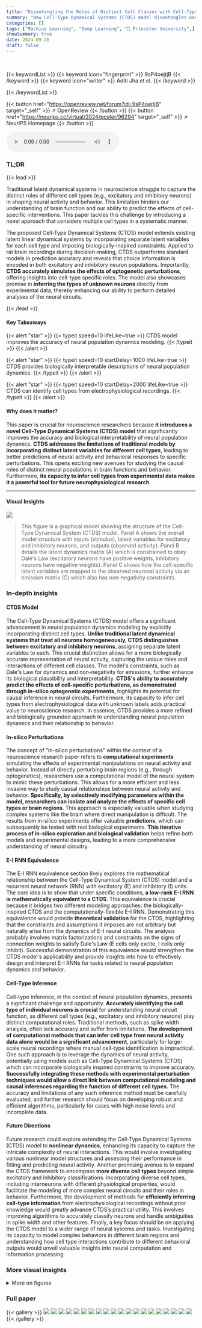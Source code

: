 ```yaml
---
title: "Disentangling the Roles of Distinct Cell Classes with Cell-Type Dynamical Systems"
summary: "New Cell-Type Dynamical Systems (CTDS) model disentangles neural population dynamics by incorporating distinct cell types, improving prediction accuracy and biological interpretability."
categories: []
tags: ["Machine Learning", "Deep Learning", "🏢 Princeton University",]
showSummary: true
date: 2024-09-26
draft: false
---
```


<br>

{{< keywordList >}}
{{< keyword icon="fingerprint" >}} 9sP4oejtjB {{< /keyword >}}
{{< keyword icon="writer" >}} Aditi Jha et el. {{< /keyword >}}
 
{{< /keywordList >}}

{{< button href="https://openreview.net/forum?id=9sP4oejtjB" target="_self" >}}
↗ OpenReview
{{< /button >}}
{{< button href="https://neurips.cc/virtual/2024/poster/96294" target="_self" >}}
↗ NeurIPS Homepage
{{< /button >}}


<audio controls>
    <source src="https://ai-paper-reviewer.com/9sP4oejtjB/podcast.wav" type="audio/wav">
    Your browser does not support the audio element.
</audio>


### TL;DR


{{< lead >}}

Traditional latent dynamical systems in neuroscience struggle to capture the distinct roles of different cell types (e.g., excitatory and inhibitory neurons) in shaping neural activity and behavior. This limitation hinders our understanding of brain function and our ability to predict the effects of cell-specific interventions.  This paper tackles this challenge by introducing a novel approach that considers multiple cell types in a systematic manner.

The proposed Cell-Type Dynamical Systems (CTDS) model extends existing latent linear dynamical systems by incorporating separate latent variables for each cell type and imposing biologically-inspired constraints.  Applied to rat brain recordings during decision-making, CTDS outperforms standard models in prediction accuracy and reveals that choice information is encoded in both excitatory and inhibitory neuron populations. Importantly, **CTDS accurately simulates the effects of optogenetic perturbations**, offering insights into cell-type specific roles.  The model also showcases promise in **inferring the types of unknown neurons** directly from experimental data, thereby enhancing our ability to perform detailed analyses of the neural circuits.

{{< /lead >}}


#### Key Takeaways

{{< alert "star" >}}
{{< typeit speed=10 lifeLike=true >}} CTDS model improves the accuracy of neural population dynamics modeling. {{< /typeit >}}
{{< /alert >}}

{{< alert "star" >}}
{{< typeit speed=10 startDelay=1000 lifeLike=true >}} CTDS provides biologically interpretable descriptions of neural population dynamics. {{< /typeit >}}
{{< /alert >}}

{{< alert "star" >}}
{{< typeit speed=10 startDelay=2000 lifeLike=true >}} CTDS can identify cell types from electrophysiological recordings. {{< /typeit >}}
{{< /alert >}}

#### Why does it matter?
This paper is crucial for neuroscience researchers because **it introduces a novel Cell-Type Dynamical Systems (CTDS) model** that significantly improves the accuracy and biological interpretability of neural population dynamics.  **CTDS addresses the limitations of traditional models by incorporating distinct latent variables for different cell types**, leading to better predictions of neural activity and behavioral responses to specific perturbations. This opens exciting new avenues for studying the causal roles of distinct neural populations in brain functions and behavior.  Furthermore, **its capacity to infer cell types from experimental data makes it a powerful tool for future neurophysiological research**.

------
#### Visual Insights



![](https://ai-paper-reviewer.com/9sP4oejtjB/figures_2_1.jpg)

> This figure is a graphical model showing the structure of the Cell-Type Dynamical System (CTDS) model.  Panel A shows the overall model structure with inputs (stimulus), latent variables for excitatory and inhibitory neurons, and outputs (observed activity). Panel B details the latent dynamics matrix (A) which is constrained to obey Dale's Law (excitatory neurons have positive weights, inhibitory neurons have negative weights).  Panel C shows how the cell-specific latent variables are mapped to the observed neuronal activity via an emission matrix (C) which also has non-negativity constraints.







### In-depth insights


#### CTDS Model
The Cell-Type Dynamical Systems (CTDS) model offers a significant advancement in neural population dynamics modeling by explicitly incorporating distinct cell types.  **Unlike traditional latent dynamical systems that treat all neurons homogeneously, CTDS distinguishes between excitatory and inhibitory neurons**, assigning separate latent variables to each. This crucial distinction allows for a more biologically accurate representation of neural activity, capturing the unique roles and interactions of different cell classes.  The model's constraints, such as Dale's Law for dynamics and non-negativity for emissions, further enhance its biological plausibility and interpretability.  **CTDS's ability to accurately predict the effects of cell-specific perturbations, as demonstrated through in-silico optogenetic experiments**, highlights its potential for causal inference in neural circuits. Furthermore, its capacity to infer cell types from electrophysiological data with unknown labels adds practical value to neuroscience research.  In essence, CTDS provides a more refined and biologically grounded approach to understanding neural population dynamics and their relationship to behavior.

#### In-silico Perturbations
The concept of "in-silico perturbations" within the context of a neuroscience research paper refers to **computational experiments** simulating the effects of experimental manipulations on neural activity and behavior.  Instead of directly perturbing brain regions (e.g., through optogenetics), researchers use a computational model of the neural system to mimic these perturbations. This allows for a more efficient and less invasive way to study causal relationships between neural activity and behavior.  **Specifically, by selectively modifying parameters within the model, researchers can isolate and analyze the effects of specific cell types or brain regions**.  This approach is especially valuable when studying complex systems like the brain where direct manipulation is difficult. The results from in-silico experiments offer valuable **predictions**, which can subsequently be tested with real biological experiments.  **This iterative process of in-silico exploration and biological validation** helps refine both models and experimental designs, leading to a more comprehensive understanding of neural circuitry.

#### E-I RNN Equivalence
The E-I RNN equivalence section likely explores the mathematical relationship between the Cell-Type Dynamical System (CTDS) model and a recurrent neural network (RNN) with excitatory (E) and inhibitory (I) units.  The core idea is to show that under specific conditions, **a low-rank E-I RNN is mathematically equivalent to a CTDS**. This equivalence is crucial because it bridges two different modeling approaches: the biologically-inspired CTDS and the computationally-flexible E-I RNN. Demonstrating this equivalence would provide **theoretical validation** for the CTDS, highlighting that the constraints and assumptions it imposes are not arbitrary but naturally arise from the dynamics of E-I neural circuits.  The analysis probably involves matrix factorizations and constraints on the signs of connection weights to satisfy Dale's Law (E cells only excite, I cells only inhibit).  Successful demonstration of this equivalence would strengthen the CTDS model's applicability and provide insights into how to effectively design and interpret E-I RNNs for tasks related to neural population dynamics and behavior.

#### Cell-Type Inference
Cell-type inference, in the context of neural population dynamics, presents a significant challenge and opportunity.  **Accurately identifying the cell type of individual neurons is crucial** for understanding neural circuit function, as different cell types (e.g., excitatory and inhibitory neurons) play distinct computational roles.  Traditional methods, such as spike width analysis, often lack accuracy and suffer from limitations.  **The development of computational methods that can infer cell type from neural activity data alone would be a significant advancement**, particularly for large-scale neural recordings where manual cell-type identification is impractical.  One such approach is to leverage the dynamics of neural activity, potentially using models such as Cell-Type Dynamical Systems (CTDS) which can incorporate biologically inspired constraints to improve accuracy.  **Successfully integrating these methods with experimental perturbation techniques would allow a direct link between computational modeling and causal inferences regarding the function of different cell types.**  The accuracy and limitations of any such inference method must be carefully evaluated, and further research should focus on developing robust and efficient algorithms, particularly for cases with high noise levels and incomplete data.

#### Future Directions
Future research could explore extending the Cell-Type Dynamical Systems (CTDS) model to **nonlinear dynamics**, enhancing its capacity to capture the intricate complexity of neural interactions.  This would involve investigating various nonlinear model structures and assessing their performance in fitting and predicting neural activity. Another promising avenue is to expand the CTDS framework to encompass **more diverse cell types** beyond simple excitatory and inhibitory classifications. Incorporating diverse cell types, including interneurons with different physiological properties, would facilitate the modeling of more complex neural circuits and their roles in behavior.  Furthermore, the development of methods for **efficiently inferring cell-type information** from electrophysiological recordings without prior knowledge would greatly advance CTDS’s practical utility.  This involves improving algorithms to accurately classify neurons and handle ambiguities in spike width and other features.  Finally, a key focus should be on applying the CTDS model to a wider range of neural systems and tasks. Investigating its capacity to model complex behaviors in different brain regions and understanding how cell type interactions contribute to different behavioral outputs would unveil valuable insights into neural computation and information processing.


### More visual insights

<details>
<summary>More on figures
</summary>


![](https://ai-paper-reviewer.com/9sP4oejtjB/figures_6_1.jpg)

> This figure demonstrates the application of the Cell-Type Dynamical Systems (CTDS) model to neural data from a rodent auditory decision-making task. Panel A illustrates the experimental task design.  Panel B displays test log-likelihood for different model types (LDS, CTDS, multi-region CTDS) as a function of the number of latent dimensions.  Panel C shows choice accuracy using classifiers trained on inferred latent states. Panel D shows the recovered dynamics matrix A from the multi-region CTDS model, highlighting within-region and between-region interactions. Panel E visualizes the trajectories of inferred latent states for different cell types (excitatory and inhibitory) in the FOF and ADS brain regions, demonstrating that both cell types encode information relevant to the animal's choice.


![](https://ai-paper-reviewer.com/9sP4oejtjB/figures_7_1.jpg)

> This figure displays the results of in-silico optogenetic perturbation experiments using both CTDS and LDS models.  It compares the model-predicted behavioral biases with experimentally observed biases when silencing excitatory neurons in the frontal orienting fields (FOF) and inhibitory neurons in the anterior dorsal striatum (ADS) during early and late stages of a decision-making task.  The CTDS model, which incorporates distinct cell types, more accurately replicates the experimental findings than the standard LDS model.


![](https://ai-paper-reviewer.com/9sP4oejtjB/figures_7_2.jpg)

> Figure 2 shows the results of applying the Cell-Type Dynamical System (CTDS) model to neural data from a rodent decision-making task. Panel A describes the experimental setup of the auditory decision-making task. Panels B and C show the performance of the CTDS model compared to other models in terms of log-likelihood and choice prediction accuracy. Panel D displays the recovered dynamics matrix, illustrating the interactions between different brain regions and cell types. Finally, Panel E presents the trajectories of latent states for different cell types, color-coded by the animal's choice.


![](https://ai-paper-reviewer.com/9sP4oejtjB/figures_8_1.jpg)

> This figure shows the results of applying the Cell-Type Dynamical Systems (CTDS) model to neural data from a rodent decision-making task. Panel A illustrates the experimental setup of the task. Panel B shows the test log-likelihood of different models (LDS, CTDS, multi-region CTDS) as a function of the number of latent dimensions. Panel C displays the choice accuracy of classifiers trained on the inferred latent states of the different models. Panel D presents the recovered dynamics matrix from a multi-region CTDS model. Finally, Panel E visualizes the latent state trajectories of the FOF and ADS regions, colored by the animal's choice.


![](https://ai-paper-reviewer.com/9sP4oejtjB/figures_9_1.jpg)

> This figure demonstrates the accuracy of a novel method for inferring cell types from neural activity using the Cell-Type Dynamical System (CTDS) model. Panel A shows a schematic illustrating the problem of identifying cell types for neurons whose type is unknown. Panel B presents the results of an experiment where a CTDS model was trained on data from a subset of neurons with known cell types, and then used to predict the cell types of other neurons whose types were masked. The accuracy of the cell type predictions is shown as a function of the number of masked neurons. The error bars show the standard error over 10 random initializations. The dotted line represents the chance level of accuracy.


![](https://ai-paper-reviewer.com/9sP4oejtjB/figures_14_1.jpg)

> This figure shows the results of simulations performed to compare the performance of the CTDS model against a standard LDS model in recovering the connectivity matrix (J) of an E-I RNN (Excitatory-Inhibitory Recurrent Neural Network).  Panel A illustrates the structure of the E-I RNN used for the simulation. Panel B compares the true connectivity matrix J with the J recovered by CTDS.  Panel C shows the root mean squared error (RMSE) of J recovered by CTDS and LDS for networks with 100 and 200 units. The results demonstrate that CTDS recovers the true connectivity more accurately than LDS.


![](https://ai-paper-reviewer.com/9sP4oejtjB/figures_15_1.jpg)

> Figure 2 presents the results of applying the Cell-Type Dynamical Systems (CTDS) model to decision-making data from rodents. Panel A illustrates the experimental task design, Panel B shows the test log-likelihood as a function of the number of latents per cell type for three different models, Panel C displays choice accuracy results, and Panel D shows the recovered dynamics matrix A from a multi-region CTDS analysis. Panel E visualizes latent state trajectories for excitatory and inhibitory neurons in the frontal orienting fields (FOF) and inhibitory neurons in the anterior dorsal striatum (ADS), color-coded by the animal's choice.


![](https://ai-paper-reviewer.com/9sP4oejtjB/figures_15_2.jpg)

> Figure 2 presents the results of applying the CTDS model to neural data from a rodent decision-making task. It shows the test log-likelihood for different models (LDS, CTDS, multi-region CTDS), choice accuracy of classifiers trained on the inferred latents, and recovered dynamics matrices. The latent state trajectories are also visualized, showing clear separation for left and right choices, indicating that both excitatory and inhibitory neurons in the FOF encode choice information and that the ADS latents encode choice information.


</details>






### Full paper

{{< gallery >}}
<img src="https://ai-paper-reviewer.com/9sP4oejtjB/1.png" class="grid-w50 md:grid-w33 xl:grid-w25" />
<img src="https://ai-paper-reviewer.com/9sP4oejtjB/2.png" class="grid-w50 md:grid-w33 xl:grid-w25" />
<img src="https://ai-paper-reviewer.com/9sP4oejtjB/3.png" class="grid-w50 md:grid-w33 xl:grid-w25" />
<img src="https://ai-paper-reviewer.com/9sP4oejtjB/4.png" class="grid-w50 md:grid-w33 xl:grid-w25" />
<img src="https://ai-paper-reviewer.com/9sP4oejtjB/5.png" class="grid-w50 md:grid-w33 xl:grid-w25" />
<img src="https://ai-paper-reviewer.com/9sP4oejtjB/6.png" class="grid-w50 md:grid-w33 xl:grid-w25" />
<img src="https://ai-paper-reviewer.com/9sP4oejtjB/7.png" class="grid-w50 md:grid-w33 xl:grid-w25" />
<img src="https://ai-paper-reviewer.com/9sP4oejtjB/8.png" class="grid-w50 md:grid-w33 xl:grid-w25" />
<img src="https://ai-paper-reviewer.com/9sP4oejtjB/9.png" class="grid-w50 md:grid-w33 xl:grid-w25" />
<img src="https://ai-paper-reviewer.com/9sP4oejtjB/10.png" class="grid-w50 md:grid-w33 xl:grid-w25" />
<img src="https://ai-paper-reviewer.com/9sP4oejtjB/11.png" class="grid-w50 md:grid-w33 xl:grid-w25" />
<img src="https://ai-paper-reviewer.com/9sP4oejtjB/12.png" class="grid-w50 md:grid-w33 xl:grid-w25" />
<img src="https://ai-paper-reviewer.com/9sP4oejtjB/13.png" class="grid-w50 md:grid-w33 xl:grid-w25" />
<img src="https://ai-paper-reviewer.com/9sP4oejtjB/14.png" class="grid-w50 md:grid-w33 xl:grid-w25" />
<img src="https://ai-paper-reviewer.com/9sP4oejtjB/15.png" class="grid-w50 md:grid-w33 xl:grid-w25" />
<img src="https://ai-paper-reviewer.com/9sP4oejtjB/16.png" class="grid-w50 md:grid-w33 xl:grid-w25" />
<img src="https://ai-paper-reviewer.com/9sP4oejtjB/17.png" class="grid-w50 md:grid-w33 xl:grid-w25" />
<img src="https://ai-paper-reviewer.com/9sP4oejtjB/18.png" class="grid-w50 md:grid-w33 xl:grid-w25" />
<img src="https://ai-paper-reviewer.com/9sP4oejtjB/19.png" class="grid-w50 md:grid-w33 xl:grid-w25" />
<img src="https://ai-paper-reviewer.com/9sP4oejtjB/20.png" class="grid-w50 md:grid-w33 xl:grid-w25" />
{{< /gallery >}}